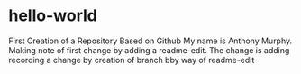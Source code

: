 # hello-world
First Creation of a Repository Based on Github
My name is Anthony Murphy. Making note of first change by adding a readme-edit. The change is adding recording a change by creation of branch bby way of readme-edit 
